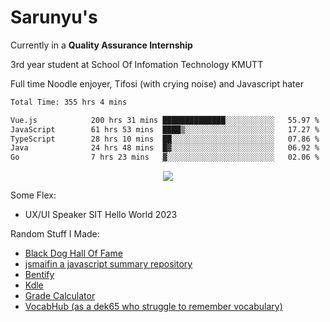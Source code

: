 # Sarunyu's
<p>Currently in a <strong>Quality Assurance Internship</strong></p>
<p>3rd year student at School Of Infomation Technology KMUTT</p>
<p>Full time Noodle enjoyer, Tifosi (with crying noise) and Javascript hater</p>

<!--START_SECTION:waka-->

```txt
Total Time: 355 hrs 4 mins

Vue.js            200 hrs 31 mins ██████████████░░░░░░░░░░░   55.97 %
JavaScript        61 hrs 53 mins  ████▒░░░░░░░░░░░░░░░░░░░░   17.27 %
TypeScript        28 hrs 10 mins  ██░░░░░░░░░░░░░░░░░░░░░░░   07.86 %
Java              24 hrs 48 mins  █▓░░░░░░░░░░░░░░░░░░░░░░░   06.92 %
Go                7 hrs 23 mins   ▓░░░░░░░░░░░░░░░░░░░░░░░░   02.06 %
```

<!--END_SECTION:waka-->
<div align=center>
  <img src="https://skillicons.dev/icons?i=typescript,javascript,nodejs,java,spring,react,vue,mysql,mongodb,docker,linux" />
</div>

Some Flex:
- UX/UI Speaker SIT Hello World 2023

Random Stuff I Made:
- [Black Dog Hall Of Fame](https://bdoghalloffame.vercel.app/)
- [jsmaifin a javascript summary repository](https://github.com/ssarunyu/js-maifin)
- [Bentify](https://bentify.vercel.app/)
- [Kdle](https://kdle.vercel.app/)
- [Grade Calculator](https://grade-calculator-virid.vercel.app/)
- [VocabHub (as a dek65 who struggle to remember vocabulary)](https://vocabhub.vercel.app/)
